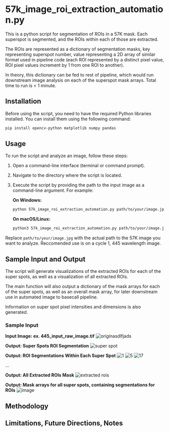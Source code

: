 # 57k_image_roi_extraction_automation.py

This is a python script for segmentation of ROIs in a 57K mask. Each superspot is segmented, and the ROIs within each of those are extracted. 

The ROIs are represented as a dictionary of segmentation masks, key representing superspot number, value representing a 2D array of similar format used in pipeline code (each ROI represented by a distinct pixel value, ROI pixel values increment by 1 from one ROI to another). 

In theory, this dictionary can be fed to rest of pipeline, which would run downstream image analysis on each of the superspot mask arrays. Total time to run is < 1 minute.

## Installation

Before using the script, you need to have the required Python libraries installed. You can install them using the following command:

```bash
pip install opencv-python matplotlib numpy pandas
```

## Usage

To run the script and analyze an image, follow these steps:

1. Open a command-line interface (terminal or command prompt).

2. Navigate to the directory where the script is located.

3. Execute the script by providing the path to the input image as a command-line argument. For example:

   **On Windows:**
   ```bash
   python 57k_image_roi_extraction_automation.py path/to/your/image.jpg
   ```

   **On macOS/Linux:**
   ```bash
   python3 57k_image_roi_extraction_automation.py path/to/your/image.jpg
   ```

Replace `path/to/your/image.jpg` with the actual path to the 57K image you want to analyze. Reccomended use is on a cycle 1, 445 wavelength image.  

## Sample Input and Output

The script will generate visualizations of the extracted ROIs for each of the super spots, as well as a visualization of all extracted ROIs. 

The main function will also output a dictionary of the mask arrays for each of the super spots, as well as an overall mask array, for later downstream use in automated image to basecall pipeline. 

Information on super spot pixel intensities and dimensions is also generated. 

### Sample Input

**Input Image: ex. 445_input_raw_image.tif**
![originasdlfjads](https://github.com/454bio/tools_playground/assets/129779339/278403ae-03ce-43e5-8cea-6b10810023bc)

**Output: Super Spots ROI Segmentation**
![super spot](https://github.com/454bio/tools_playground/assets/129779339/6d10f59e-563e-4da9-90c6-26272b2b9fb7)

**Output: ROI Segmentations Within Each Super Spot**
![1](https://github.com/454bio/tools_playground/assets/129779339/2e668148-cc49-4176-abb3-e515291b333b)
![5](https://github.com/454bio/tools_playground/assets/129779339/c4132cb3-91aa-40c2-a240-8063dc8b7a8f)
![17](https://github.com/454bio/tools_playground/assets/129779339/ab454ad4-0bee-43e5-a833-b008649cfa22)

...

**Output: All Extracted ROIs Mask**
![extracted rois](https://github.com/454bio/tools_playground/assets/129779339/46889682-4695-42e6-af68-6dd2328842c0)

**Output: Mask arrays for all super spots, containing segmentations for ROIs**
![image](https://github.com/454bio/tools_playground/assets/129779339/cb6652d2-15dd-4214-bbed-a6a70924b45f)

## Methodology

## Limitations, Future Directions, Notes


